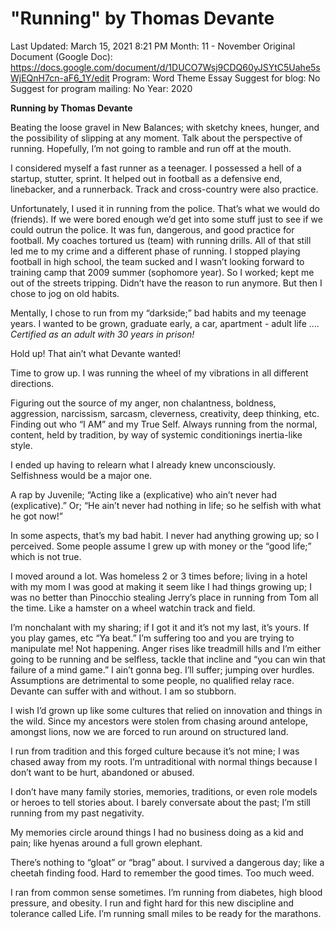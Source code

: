# "Running" by Thomas Devante

Last Updated: March 15, 2021 8:21 PM
Month: 11 - November
Original Document (Google Doc): https://docs.google.com/document/d/1DUCO7Wsj9CDQ60yJSYtC5Uahe5sWjEQnH7cn-aF6_1Y/edit
Program: Word Theme Essay
Suggest for blog: No
Suggest for program mailing: No
Year: 2020

**Running by Thomas Devante**

Beating the loose gravel in New Balances; with sketchy knees, hunger, and the possibility of slipping at any moment. Talk about the perspective of running. Hopefully, I’m not going to ramble and run off at the mouth.

I considered myself a fast runner as a teenager. I possessed a hell of a startup, stutter, sprint. It helped out in football as a defensive end, linebacker, and a runnerback. Track and cross-country were also practice.

Unfortunately, I used it in running from the police. That’s what we would do (friends). If we were bored enough we’d get into some stuff just to see if we could outrun the police. It was fun, dangerous, and good practice for football. My coaches tortured us (team) with running drills. All of that still led me to my crime and a different phase of running. I stopped playing football in high school, the team sucked and I wasn’t looking forward to training camp that 2009 summer (sophomore year). So I worked; kept me out of the streets tripping. Didn’t have the reason to run anymore. But then I chose to jog on old habits.

Mentally, I chose to run from my “darkside;” bad habits and my teenage years. I wanted to be grown, graduate early, a car, apartment - adult life …. *Certified as an adult with 30 years in prison!*

Hold up! That ain’t what Devante wanted!

Time to grow up. I was running the wheel of my vibrations in all different directions.

Figuring out the source of my anger, non chalantness, boldness, aggression, narcissism, sarcasm, cleverness, creativity, deep thinking, etc. Finding out who “I AM” and my True Self. Always running from the normal, content, held by tradition, by way of systemic conditionings inertia-like style.

I ended up having to relearn what I already knew unconsciously. Selfishness would be a major one.

A rap by Juvenile; “Acting like a (explicative) who ain’t never had (explicative).” Or; “He ain’t never had nothing in life; so he selfish with what he got now!”

In some aspects, that’s my bad habit. I never had anything growing up; so I perceived. Some people assume I grew up with money or the “good life;” which is not true.

I moved around a lot. Was homeless 2 or 3 times before; living in a hotel with my mom I was good at making it seem like I had things growing up; I was no better than Pinocchio stealing Jerry’s place in running from Tom all the time. Like a hamster on a wheel watchin track and field.

I’m nonchalant with my sharing; if I got it and it’s not my last, it’s yours. If you play games, etc “Ya beat.” I’m suffering too and you are trying to manipulate me! Not happening. Anger rises like treadmill hills and I’m either going to be running and be selfless, tackle that incline and “you can win that failure of a mind game.” I ain’t gonna beg. I’ll suffer; jumping over hurdles. Assumptions are detrimental to some people, no qualified relay race. Devante can suffer with and without. I am so stubborn.

I wish I’d grown up like some cultures that relied on innovation and things in the wild. Since my ancestors were stolen from chasing around antelope, amongst lions, now we are forced to run around on structured land.

I run from tradition and this forged culture because it’s not mine; I was chased away from my roots. I’m untraditional with normal things because I don’t want to be hurt, abandoned or abused.

I don’t have many family stories, memories, traditions, or even role models or heroes to tell stories about. I barely conversate about the past; I’m still running from my past negativity.

My memories circle around things I had no business doing as a kid and pain; like hyenas around a full grown elephant.

There’s nothing to “gloat” or “brag” about. I survived a dangerous day; like a cheetah finding food. Hard to remember the good times. Too much weed.

I ran from common sense sometimes. I’m running from diabetes, high blood pressure, and obesity. I run and fight hard for this new discipline and tolerance called Life. I’m running small miles to be ready for the marathons.